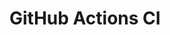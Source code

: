 # GitHub Actions CI
































































































































































































































































































































































































































































































































































































































































































































































































































































































































































































































































































































































































































































































































































































































































































































































































































































































































































